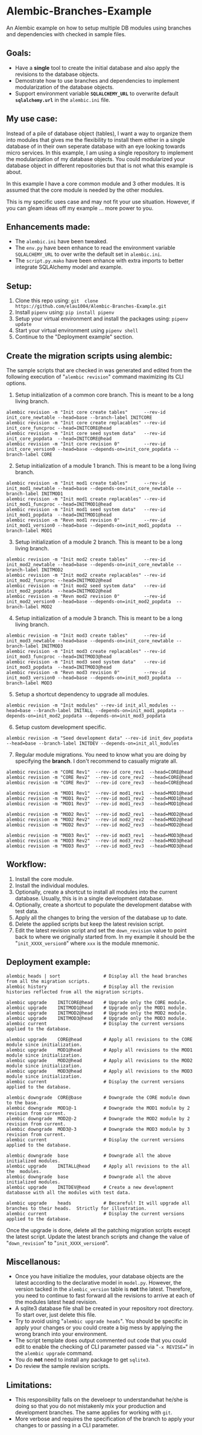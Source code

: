 # Alembic-Branches-Example
An Alembic example on how to setup multiple DB modules using branches and dependencies with checked in sample files.

## Goals:
* Have a **single** tool to create the initial database and also apply the revisions to the database objects.
* Demostrate how to use branches and dependencies to implement modularization of the database objects.
* Support environment variable **`SQLALCHEMY_URL`** to overwrite default **`sqlalchemy.url`** in the `alembic.ini` file.


## My use case:
Instead of a pile of database object (tables), I want a way  to organize them into modules that gives me the flexibility to install them either in a single database of in their own seperate database with an eye looking towards micro services.  In this example, I am using a single repository to implement the modularization of my database objects.  You could modularized your database object in different repositories but that is not what this example is about.

In this example I have a core common module and 3 other modules.  It is assumed that the core module is needed by the other modules.

This is my specific uses case and may not fit your use situation.  However, if you can gleam ideas off my example ... more power to you.


## Enhancements made:
* The `alembic.ini` have been tweaked.
* The `env.py` have been enhance to read the environment variable `SQLALCHEMY_URL` to over write the default set in `alembic.ini`.
* The `script.py.mako` have been enhance with extra imports to better integrate SQLAlchemy model and example.


## Setup:
1. Clone this repo using: `git  clone https://github.com/elau1004/Alembic-Branches-Example.git`
2. Install `pipenv` using: `pip install pipenv`
3. Setup  your virtual environment and install the packages using: `pipenv update`
4. Start your virtual environment using `pipenv shell`
5. Continue to the "Deployment example" section.


## Create the migration scripts using alembic:
The sample scripts that are checked in was generated and edited from the following execution of "`alembic revision`" command maximizing its CLI options.

1. Setup initialization of a common core branch.  This is meant to be a long living branch.
```
alembic revision -m "Init core create tables"      --rev-id init_core_newtable --head=base --branch-label INITCORE
alembic revision -m "Init core create replacables" --rev-id init_core_funcproc --head=INITCORE@head
alembic revision -m "Init core seed system data"   --rev-id init_core_popdata  --head=INITCORE@head
alembic revision -m "Init core revision 0"         --rev-id init_core_version0 --head=base --depends-on=init_core_popdata --branch-label CORE
```
2. Setup  initialization of a module 1 branch.  This is meant to be a long living branch.
```
alembic revision -m "Init mod1 create tables"      --rev-id init_mod1_newtable --head=base --depends-on=init_core_newtable --branch-label INITMOD1
alembic revision -m "Init mod1 create replacables" --rev-id init_mod1_funcproc --head=INITMOD1@head
alembic revision -m "Init mod1 seed system data"   --rev-id init_mod1_popdata  --head=INITMOD1@head
alembic revision -m "Revn mod1 revision 0"         --rev-id init_mod1_version0 --head=base --depends-on=init_mod1_popdata  --branch-label MOD1
```
3. Setup  initialization of a module 2 branch.  This is meant to be a long living branch.
```
alembic revision -m "Init mod2 create tables"      --rev-id init_mod2_newtable --head=base --depends-on=init_core_newtable --branch-label INITMOD2
alembic revision -m "Init mod2 create replacables" --rev-id init_mod2_funcproc --head=INITMOD2@head
alembic revision -m "Init mod2 seed system data"   --rev-id init_mod2_popdata  --head=INITMOD2@head
alembic revision -m "Revn mod2 revision 0"         --rev-id init_mod2_version0 --head=base --depends-on=init_mod2_popdata  --branch-label MOD2
```
4. Setup  initialization of a module 3 branch.  This is meant to be a long living branch.

```
alembic revision -m "Init mod3 create tables"      --rev-id init_mod3_newtable --head=base --depends-on=init_core_newtable --branch-label INITMOD3
alembic revision -m "Init mod3 create replacables" --rev-id init_mod3_funcproc --head=INITMOD3@head
alembic revision -m "Init mod3 seed system data"   --rev-id init_mod3_popdata  --head=INITMOD3@head
alembic revision -m "Revn mod3 revision 0"         --rev-id init_mod3_version0 --head=base --depends-on=init_mod3_popdata  --branch-label MOD3
```
5. Setup a shortcut dependency to upgrade all modules.
```
alembic revision -m "Init modules" --rev-id init_all_modules --head=base --branch-label INITALL --depends-on=init_mod1_popdata --depends-on=init_mod2_popdata --depends-on=init_mod3_popdata
```
6. Setup custom development specific.
```
alembic revision -m "Seed development data" --rev-id init_dev_popdata --head=base --branch-label INITDEV --depends-on=init_all_modules
```
7. Regular module migrations.  You need to know what you are doing by specifying the **branch**.  I don't recommend to casually migrate all.
```
alembic revision -m "CORE Rev1"  --rev-id core_rev1  --head=CORE@head
alembic revision -m "CORE Rev2"  --rev-id core_rev2  --head=CORE@head
alembic revision -m "CORE Rev3"  --rev-id core_rev3  --head=CORE@head

alembic revision -m "MOD1 Rev1"  --rev-id mod1_rev1  --head=MOD1@head
alembic revision -m "MOD1 Rev2"  --rev-id mod1_rev2  --head=MOD1@head
alembic revision -m "MOD1 Rev3"  --rev-id mod1_rev3  --head=MOD1@head

alembic revision -m "MOD2 Rev1"  --rev-id mod2_rev1  --head=MOD2@head
alembic revision -m "MOD2 Rev2"  --rev-id mod2_rev2  --head=MOD2@head
alembic revision -m "MOD2 Rev3"  --rev-id mod2_rev3  --head=MOD2@head

alembic revision -m "MOD3 Rev1"  --rev-id mod3_rev1  --head=MOD3@head
alembic revision -m "MOD3 Rev2"  --rev-id mod3_rev2  --head=MOD3@head
alembic revision -m "MOD3 Rev3"  --rev-id mod3_rev3  --head=MOD3@head
```


## Workflow:
1. Install the core module. 
1. Install the individual modules.
1. Optionally, create a shortcut to install all modules into the current database.  Usually, this is in a single development database.
1. Optionally, create a shortcut to populate the development databse with test data.
1. Apply all the changes to bring the version of the database up to date.
1. Delete the applied scripts but keep the latest revision script.
1. Edit the latest revision script and set the `down_revision` value to point back to where we originally started from.  In my example it should be the "`init_XXXX_version0`" where `xxx` is the module mnemonic.


## Deployment example:
```
alembic heads | sort                # Display all the head branches from all the migration scripts.
alembic history                     # Display all the revision histories reflected from all the migration scripts.

alembic upgrade    INITCORE@head    # Upgrade only the CORE module.
alembic upgrade    INITMOD1@head    # Upgrade only the MOD1 module.
alembic upgrade    INITMOD2@head    # Upgrade only the MOD2 module.
alembic upgrade    INITMOD3@head    # Upgrade only the MOD3 module.
alembic current                     # Display the current versions applied to the database.

alembic upgrade    CORE@head        # Apply all revisions to the CORE module since initialization.
alembic upgrade    MOD1@head        # Apply all revisions to the MOD1 module since initialization.
alembic upgrade    MOD2@head        # Apply all revisions to the MOD2 module since initialization.
alembic upgrade    MOD3@head        # Apply all revisions to the MOD3 module since initialization.
alembic current                     # Display the current versions applied to the database.

alembic downgrade  CORE@base        # Downgrade the CORE module down to the base.
alembic downgrade  MOD1@-1          # Downgrade the MOD1 module by 2 revision from current.
alembic downgrade  MOD2@-2          # Downgrade the MOD2 module by 2 revision from current.
alembic downgrade  MOD3@-3          # Downgrade the MOD3 module by 3 revision from current.
alembic current                     # Display the current versions applied to the database.

alembic downgrade  base             # Downgrade all the above initialized modules.
alembic upgrade    INITALL@head     # Apply all revisions to the all the  modules.
alembic downgrade  base             # Downgrade all the above initialized modules.
alembic upgrade    INITDEV@head     # Create a new development databasse with all the modules with test data.

alembic upgrade    heads            # Becareful! It will upgrade all branches to their heads.  Strictly for illustration.
alembic current                     # Display the current versions applied to the database.
```
Once the upgrade is done, delete all the patching migration scripts except the latest script.
Update the latest branch scripts and change the value of "`down_revision`" to "`init_XXXX_version0`".


## Miscellanous:
* Once you have initialize the modules, your database objects are the latest according to the declarative model in `model.py`.  However, the version tacked in the `alembic_version` table is **not** the latest.  Therefore, you need to continue to fast forward all the revisions to arrive at each of the modules latest head revision.
* A sqlite3 database file shall be created in your repository root directory.  To start over, just delete this file.
* Try to avoid using "`alembic upgrade heads`".  You should be specific in apply your changes or you could create a big mess by applying the wrong branch into your environment.
* The script template does output commented out code that you could edit to enable the checking of CLI parameter passed via "`-x REVISE=`" in the `alembic upgrade` command.
* You do **not** need to install any package to get `sqlite3`.
* Do review the sample revision scripts.


## Limitations:
* This responsibility falls on the develoepr to understandwhat he/she is doing so that you do not mistakenly mix your production and development branches.  The same applies for working with `git`.
* More verbose and requires the specification of the branch to apply your changes to or passing in a CLI parameter.

